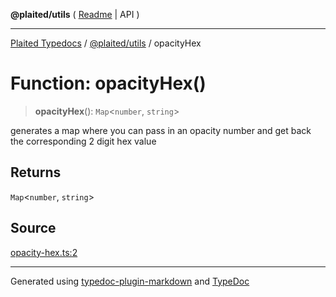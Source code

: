 **@plaited/utils** ( [Readme](../README.md) \| API )

***

[Plaited Typedocs](../../../modules.md) / [@plaited/utils](../modules.md) / opacityHex

# Function: opacityHex()

> **opacityHex**(): `Map`\<`number`, `string`\>

generates a map where you can pass in an opacity number and get back the corresponding 2 digit hex value

## Returns

`Map`\<`number`, `string`\>

## Source

[opacity-hex.ts:2](https://github.com/plaited/plaited/blob/317e868/libs/utils/src/opacity-hex.ts#L2)

***

Generated using [typedoc-plugin-markdown](https://www.npmjs.com/package/typedoc-plugin-markdown) and [TypeDoc](https://typedoc.org/)
